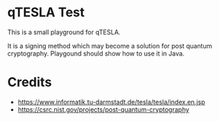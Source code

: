 # qTESLA Test

This is a small playground for qTESLA.

It is a signing method which may become a solution for post quantum cryptography. 
Playgound should show how to use it in Java.

# Credits

* https://www.informatik.tu-darmstadt.de/tesla/tesla/index.en.jsp
* https://csrc.nist.gov/projects/post-quantum-cryptography
